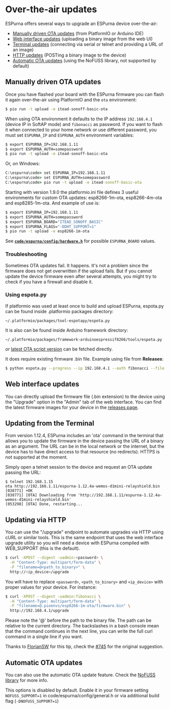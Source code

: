 # Over-the-air updates

ESPurna offers several ways to upgrade an ESPurna device over-the-air:

* [Manually driven OTA updates](#manually-driven-ota-updates) (from PlatformIO or Arduino IDE)
* [Web interface updates](#web-interface-updates) (uploading a binary image from the web UI)
* [Terminal updates](#updating-from-the-terminal) (connecting via serial or telnet and providing a URL of an image)
* [HTTP updates](#updating-via-http) (POSTing a binary image to the device)
* [Automatic OTA updates](#automatic-ota-updates) (using the NoFUSS library, not supported by default)

## Manually driven OTA updates

Once you have flashed your board with the ESPurna firmware you can flash it again over-the-air using PlatformIO and the ```ota``` environment:

```bash
$ pio run -t upload -e itead-sonoff-basic-ota
```

When using OTA environment it defaults to the IP address `192.168.4.1` (device IP in SoftAP mode) and `fibonacci` as password. If you want to flash it when connected to your home network or use different password, you must set `ESPURNA_IP` and `ESPRUNA_AUTH` environment variables:

```bash
$ export ESPURNA_IP=192.168.1.11
$ export ESPURNA_AUTH=somepassword
$ pio run -t upload -e itead-sonoff-basic-ota
```

Or, on Windows:
```cmd
C:\espurna\code> set ESPURNA_IP=192.168.1.11
C:\espurna\code> set ESPURNA_AUTH=somepassword
C:\espurna\code> pio run -t upload -e itead-sonoff-basic-ota
```

Starting with version 1.9.0 the platformio.ini file defines 3 useful environments for custom OTA updates: esp8266-1m-ota, esp8266-4m-ota and esp8285-1m-ota. And example of use is:

```bash
$ export ESPURNA_IP=192.168.1.11
$ export ESPURNA_AUTH=somepassword
$ export ESPURNA_BOARD="ITEAD_SONOFF_BASIC"
$ export ESPURNA_FLAGS="-DDHT_SUPPORT=1"
$ pio run -t upload -e esp8266-1m-ota
```

See **[`code/espurna/config/hardware.h`](https://github.com/xoseperez/espurna/blob/dev/code/espurna/config/hardware.h)** for possible `ESPURNA_BOARD` values.

### Troubleshooting

Sometimes OTA updates fail. It happens. It's not a problem since the firmware does not get overwritten if the upload fails. But if you cannot update the device firmware even after several attempts, you might try to check if you have a firewall and disable it.

### Using espota.py

If platformio was used at least once to build and upload ESPurna, espota.py can be found inside .platformio packages directory:
```
~/.platformio/packages/tool-espotapy/espota.py
```
It is also can be found inside Arduino framework directory:
```
~/.platformio/packages/framework-arduinoespressif8266/tools/espota.py
```
*or* [latest OTA script version](https://raw.githubusercontent.com/esp8266/Arduino/master/tools/espota.py) can be fetched directly.

It does require existing firmware .bin file. Example using file from **Releases**:
```bash
$ python espota.py --progress --ip 192.168.4.1 --auth fibonacci --file espurna-<version>-itead-sonoff-basic.bin
```

## Web interface updates

You can directly upload the firmware file (.bin extension) to the device using the "Upgrade" option in the "Admin" tab of the web interface. You can find the latest firmware images for your device in the [releases page](https://github.com/xoseperez/espurna/releases/).

## Updating from the Terminal

From version 1.12.4, ESPurna includes an 'ota' command in the terminal that allows you to update the firmware in the device passing the URL of a binary as an argument. The URL can be in the local network or the internet, but the device has to have direct access to that resource (no redirects). HTTPS is not supported at the moment.

Simply open a telnet session to the device and request an OTA update passing the URL:

```
$ telnet 192.168.1.15
ota http://192.168.1.11/espurna-1.12.4a-wemos-d1mini-relayshield.bin
[038771] +OK
[038771] [OTA] Downloading from 'http://192.168.1.11/espurna-1.12.4a-wemos-d1mini-relayshield.bin'
[053298] [OTA] Done, restarting...
```

## Updating via HTTP

You can use the "/upgrade" endpoint to automate upgrades via HTTP using cURL or similar tools. This is the same endpoint that uses the web interface upgrade utility so you will need a device with ESPurna compiled with WEB_SUPPORT (this is the default).

```bash
$ curl -XPOST --digest -uadmin:<password> \
  -H "Content-Type: multipart/form-data" \
  -F "filename=@<path_to_binary>" \
  http://<ip_device>/upgrade
```

You will have to replace `<password>`, `<path_to_binary>` and `<ip_device>` with proper values for your device. For instance:

```bash
$ curl -XPOST --digest -uadmin:fibonacci \
  -H "Content-Type: multipart/form-data" \
  -F "filename=@.pioenvs/esp8266-1m-ota/firmware.bin" \
  http://192.168.4.1/upgrade
```

Please note the '@' before the path to the binary file. The path can be relative to the current directory. The backslashes in a bash console mean that the command continues in the next line, you can write the full curl command in a single line if you want.

Thanks to [FlorianSW](https://github.com/FlorianSW) for this tip, check the [#745](https://github.com/xoseperez/espurna/issues/745) for the original suggestion.

## Automatic OTA updates

You can also use the automatic OTA update feature. Check the [NoFUSS library](https://bitbucket.org/xoseperez/nofuss) for more info.

This options is disabled by default. Enable it in your firmware setting `NOFUSS_SUPPORT=1` in code/espurna/config/general.h or via additional build flag (`-DNOFUSS_SUPPORT=1`)
